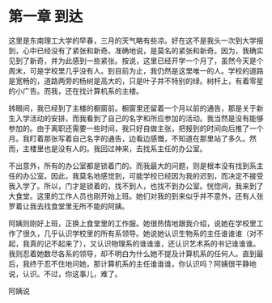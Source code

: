 
# 第一章 到达

这里是东南理工大学的早春，三月的天气略有些凉。好在这不是我头一次到大学报到，心中已经没有了紧张和新奇。准确地说，是莫名的紧张和新奇。因为，我确实见到了新奇，并为此感到一些紧张。按说，这里已经开学一个月了，虽然今天是个周末，可是学校里几乎没有人。到目前为止，我仍然是这里唯一的人。学校的道路是宽畅的，道路两旁的杨树是高大的，只是叶子并不特别的绿。树杆上，有着零星的小广告。而我，还在找计算机系的主楼。

转眼间，我已经到了主楼的橱窗前。橱窗里还留着一个月以前的通告，那是关于新生入学活动的安排，而我看到了自己的名字和所应参加的活动。我当然是没有能够参加的。由于离职还需要一些时间，我只好自做主张，把报到的时间向后推了一个月。我盯着那张写着自己名字的通告，边看边感慨，不知道在那里站了多久。然而，主楼里也是没有人的。我回过神来，去找系主任的办公室。

不出意外，所有的办公室都是锁着门的。而我最大的问题，则是根本没有找到系主任的办公室。因此，我莫名地感觉到，可能学校已经因为我的迟到，而决定不接受我入学了。所以，门才是锁着的，找不到人，也找不到办公室。恍惚间，我来到了大食堂。这里的工作人员也刚开始上班。她们对我的到来似乎并不意外，还有人张罗着让我去找食堂里无所不能的阿姨。

阿姨则刚好上班，正换上食堂里的工作服。她很热情地跟我介绍，说她在学校里工作了很久，几乎认识学校里的所有系领导。她说她认识生物系的主任谁谁谁（对不起，我真的记不起来了），又认识物理系的谁谁谁，还认识艺术系的书记谁谁谁。我则忍着她数尽各系的领导，却不明白为什么她不提及计算机系的任何人。直到最后，我终于忍不住地问她，那计算机系的主任谁谁谁，你认识吗？阿姨很平静地说，认识。不过，你这事儿，难了。

阿姨说